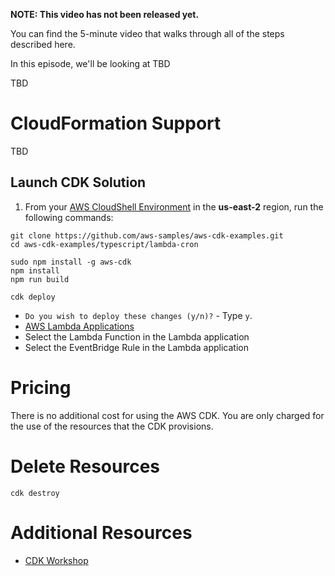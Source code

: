 **NOTE: This video has not been released yet.**

You can find the 5-minute video that walks through all of the steps described here. 

In this episode, we'll be looking at TBD

TBD


# CloudFormation Support
TBD


## Launch CDK Solution

1. From your [AWS CloudShell Environment](https://us-east-2.console.aws.amazon.com/cloudshell/home?region=us-east-2#) in the **us-east-2** region, run the following commands: 

```
git clone https://github.com/aws-samples/aws-cdk-examples.git
cd aws-cdk-examples/typescript/lambda-cron

sudo npm install -g aws-cdk
npm install
npm run build

cdk deploy
```

* `Do you wish to deploy these changes (y/n)?` - Type `y`.
* [AWS Lambda Applications](https://us-east-2.console.aws.amazon.com/lambda/home?region=us-east-2#/applications)
* Select the Lambda Function in the Lambda application
* Select the EventBridge Rule in the Lambda application

# Pricing
There is no additional cost for using the AWS CDK. You are only charged for the use of the resources that the CDK provisions. 

# Delete Resources

```
cdk destroy
```

# Additional Resources

* [CDK Workshop](https://cdkworkshop.com/)